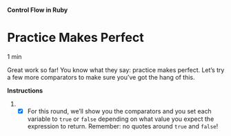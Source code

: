 **Control Flow in Ruby**

# Practice Makes Perfect

1 min

Great work so far! You know what they say: practice makes perfect. Let’s try a few more comparators to make sure you’ve got the hang of this.

**Instructions**

1.
    - [x] For this round, we’ll show you the comparators and you set each variable to ```true``` or ```false``` depending on what value you expect the expression to return. Remember: no quotes around ```true``` and ```false```!